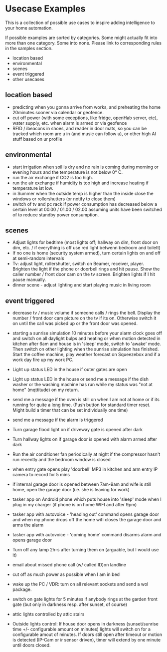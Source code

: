 # Usecase Examples

This is a collection of possible use cases to inspire adding intelligence to your home automation.

If possible examples are sorted by categories. Some might actually fit into more than one category. Some into none. 
Please link to corresponding rules in the samples section.

* location based
* environmental
* scenes
* event triggered
* other usecases
 

## location based
* predicting when you gonna arrive from works, and preheating the home 20minutes sooner via calendar or geofence.
* cut off power (with some exceptions, like fridge, openHab server, etc), water supply, etc. when alarm is armed or via geofence
* RFID / ibeacons in shoes, and reader in door mats, so you can be tracked which room are u in (and music can follow u), or other high AI stuff based on ur profile


## environmental
* start irrigation when soil is dry and no rain is coming during morning or evening hours and the temperature is not below 0° C.
* run the air exchange if CO2 is too high.
* run the air exchange if humidity is too high and increase heating if temperature ist low.
* in Summer when the outside temp is higher than the inside close the windows or rollershutters (or notify to close them)
* switch of tv and pc rack if power consumption has decreased below a certain level at 00.00 / 01.00 / 02.00 assuming units have been switched of to reduce standby power consumption.


## scenes
* Adjust lights for bedtime (most lights off; hallway on dim, front door on dim, etc. / if everything is off use red light betwenn bedroom and toilett)
* If no one is home (security system armed), turn certain lights on and off at semi-random intervals
* Tv: adjust light, rollershutter, switch on Beamer, receiver, player. Brighten the light if the phone or doorbell rings and hit pause. Show the caller number / front door cam on the tv screen. Brighten lights if I hit pause manually.
* dinner scene - adjust lighting and start playing music in living room

## event triggered
* decrease tv / music volume if someone calls / rings the bell. Display the number / front door cam picture on the tv if its on. Otherwise switch it on until the call was picked up or the front door was opened.
* starting a sunrise simulation 10 minutes before your alarm clock goes off and switch on all daylight bulps and heating or when motion detected in kitchen after 6am and house is in 'sleep' mode, switch to 'awake' mode.
Then switch on other lighting  when the sunrise simulation has finished. Start the coffee machine, play weather forecast on Squeezebox and if a work day fire up my work PC.
* Light up status LED in the house if outer gates are open
* Light up status LED in the house or send me a message if the dish washer or the washing machine has run while my status was "not at home" (mqttitude) on my return. 
* send me a message if the oven is still on when I am not at home or if its running for quite a long time. (Push button for standard timer reset. Might build a timer that can be set individually one time)
* send me a message if the alarm is triggered
* Turn garage flood light on if driveway gate is opened after dark
* Turn hallway lights on if garage door is opened with alarm armed after dark
* Run the air conditioner fan periodically at night if the compressor hasn't run recently and the bedroom window is closed
* when entry gate opens play 'doorbell' MP3 in kitchen and arm entry IP camera to record for 5 mins
* if internal garage door is opened between 7am-9am and wife is still home, open the garage door (i.e. she is leaving for work)
* tasker app on Android phone which puts house into 'sleep' mode when I plug in my charger (if phone is on home WIFI and after 9pm)
* tasker app with autovoice - 'heading out' command opens garage door and when my phone drops off the home wifi closes the garage door and arms the alarm
* tasker app with autovoice - 'coming home' command disarms alarm and opens garage door
* Turn off any lamp 2h-s after turning them on (arguable, but I would use it)
* email about missed phone call (w/ called ID)on landline

* cut off as much power as possible when I am in bed
* wake up the PC / VDR: turn on all relevant sockets and send a wol package.
* switch on gate lights for 5 minutes if anybody rings at the garden front gate (but only in darkness resp. after sunset, of course)
* attic lights controlled by attic stairs
* Outside lights control: If house door opens in darkness (sunset/sunrise time +/- configurable amount on minutes) lights will switch on for a configurable amout of minutes. If doors still open after timeout or motion is detected (IP-Cam or ir sensor driven), timer will extend by one minute until doors closed.